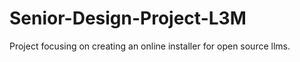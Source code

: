 # Senior-Design-Project-L3M
Project focusing on creating an online installer for open source llms. 
